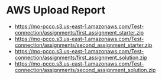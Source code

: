 # AWS Upload Report

- <https://mo-pcco.s3.us-east-1.amazonaws.com/Test-connection/assignments/first_assignment_starter.zip>
- <https://mo-pcco.s3.us-east-1.amazonaws.com/Test-connection/assignments/second_assignment_starter.zip>
- <https://mo-pcco.s3.us-east-1.amazonaws.com/Test-connection/assignments/first_assignment_solution.zip>
- <https://mo-pcco.s3.us-east-1.amazonaws.com/Test-connection/assignments/second_assignment_solution.zip>
